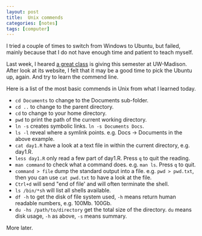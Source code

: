 ```yaml
---
layout: post
title:  Unix commends
categories: [notes]
tags: [computer]
---
```

I tried a couple of times to switch from Windows to Ubuntu, but failed, mainly because that I do not have enough time and patient
to teach myself. 

Last week, I heared [a great class](http://kbroman.github.io/Tools4RR/) is giving this semester at UW-Madison. After look at
its website, I felt that it may be a good time to pick the Ubuntu up, again. And try to learn the commend line. 

Here is a list of the most basic commends in Unix from what I learned today.

+ `cd Documents` to change to the Documents sub-folder.
+ `cd ..` to change to the parent directory.
+ `cd` to change to your home directory.
+ `pwd` to print the path of the current working directory.
+ `ln -s` creates symbolic links. `ln -s Documents Docs`.
+ `ls -l` reveal where a symlink points. e.g. Docs -> Documents in the above example.
+ `cat day1.R` have a look at a text file in within the current directory, e.g. day1.R.
+ `less day1.R` only read a few part of day1.R. Press `q` to quit the reading.
+ `man command` to check what a command does. e.g. `man ls`. Press `q` to quit.
+ `command > file` dump the standard output into a file. e.g. `pwd > pwd.txt`, then you can use `cat pwd.txt` to have a look at the file.
+  `Ctrl+d` will send "end of file' and will often terminate the shell.
+  `ls /bin/*sh` will list all shells available.
+  `df -h` to get the disk of file system used, `-h` means return human readable numbers, e.g. 100Mb. 100Gb.
+  `du -hs /path/to/directory` get the total size of the directory. `du` means disk usage, `-h` as above, `-s` means summary.





More later.
